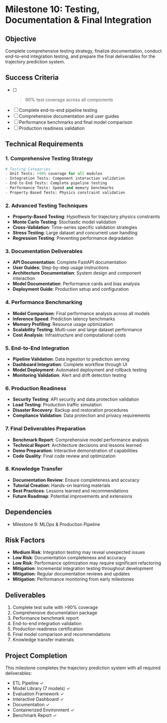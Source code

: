 # Milestone 10: Testing, Documentation & Final Integration

## Objective
Complete comprehensive testing strategy, finalize documentation, conduct end-to-end integration testing, and prepare the final deliverables for the trajectory prediction system.

## Success Criteria
- [ ] >90% test coverage across all components
- [ ] Complete end-to-end pipeline testing
- [ ] Comprehensive documentation and user guides
- [ ] Performance benchmarks and final model comparison
- [ ] Production readiness validation

## Technical Requirements

### 1. Comprehensive Testing Strategy
```python
# Testing Categories
- Unit Tests: >90% coverage for all modules
- Integration Tests: Component interaction validation
- End-to-End Tests: Complete pipeline testing
- Performance Tests: Speed and memory benchmarks
- Property-Based Tests: Physics constraint validation
```

### 2. Advanced Testing Techniques
- **Property-Based Testing**: Hypothesis for trajectory physics constraints
- **Monte Carlo Testing**: Stochastic model validation
- **Cross-Validation**: Time-series specific validation strategies
- **Stress Testing**: Large dataset and concurrent user handling
- **Regression Testing**: Preventing performance degradation

### 3. Documentation Deliverables
- **API Documentation**: Complete FastAPI documentation
- **User Guides**: Step-by-step usage instructions
- **Architecture Documentation**: System design and component interaction
- **Model Documentation**: Performance cards and bias analysis
- **Deployment Guide**: Production setup and configuration

### 4. Performance Benchmarking
- **Model Comparison**: Final performance analysis across all models
- **Inference Speed**: Prediction latency benchmarks
- **Memory Profiling**: Resource usage optimization
- **Scalability Testing**: Multi-user and large dataset performance
- **Cost Analysis**: Infrastructure and computational costs

### 5. End-to-End Integration
- **Pipeline Validation**: Data ingestion to prediction serving
- **Dashboard Integration**: Complete workflow through UI
- **Model Deployment**: Automated deployment and rollback testing
- **Monitoring Validation**: Alert and drift detection testing

### 6. Production Readiness
- **Security Testing**: API security and data protection validation
- **Load Testing**: Production traffic simulation
- **Disaster Recovery**: Backup and restoration procedures
- **Compliance Validation**: Data protection and privacy requirements

### 7. Final Deliverables Preparation
- **Benchmark Report**: Comprehensive model performance analysis
- **Technical Report**: Architecture decisions and lessons learned
- **Demo Preparation**: Interactive demonstration of capabilities
- **Code Quality**: Final code review and optimization

### 8. Knowledge Transfer
- **Documentation Review**: Ensure completeness and accuracy
- **Tutorial Creation**: Hands-on learning materials
- **Best Practices**: Lessons learned and recommendations
- **Future Roadmap**: Potential improvements and extensions

## Dependencies
- Milestone 9: MLOps & Production Pipeline

## Risk Factors
- **Medium Risk**: Integration testing may reveal unexpected issues
- **Low Risk**: Documentation completeness and accuracy
- **Low Risk**: Performance optimization may require significant refactoring
- **Mitigation**: Incremental integration testing throughout development
- **Mitigation**: Regular documentation reviews and updates
- **Mitigation**: Performance monitoring from early milestones

## Deliverables
1. Complete test suite with >90% coverage
2. Comprehensive documentation package
3. Performance benchmark report
4. End-to-end integration validation
5. Production readiness certification
6. Final model comparison and recommendations
7. Knowledge transfer materials

## Project Completion
This milestone completes the trajectory prediction system with all required deliverables:
- ETL Pipeline ✓
- Model Library (7 models) ✓  
- Evaluation Framework ✓
- Interactive Dashboard ✓
- Documentation ✓
- Containerized Environment ✓
- Benchmark Report ✓
